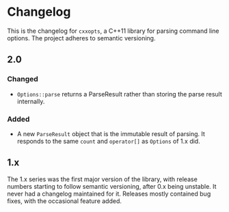 # Changelog

This is the changelog for `cxxopts`, a C++11 library for parsing command line
options. The project adheres to semantic versioning.

## 2.0

### Changed

* `Options::parse` returns a ParseResult rather than storing the parse
  result internally.

### Added

* A new `ParseResult` object that is the immutable result of parsing. It
  responds to the same `count` and `operator[]` as `Options` of 1.x did.

## 1.x

The 1.x series was the first major version of the library, with release numbers
starting to follow semantic versioning, after 0.x being unstable.  It never had
a changelog maintained for it. Releases mostly contained bug fixes, with the
occasional feature added.
